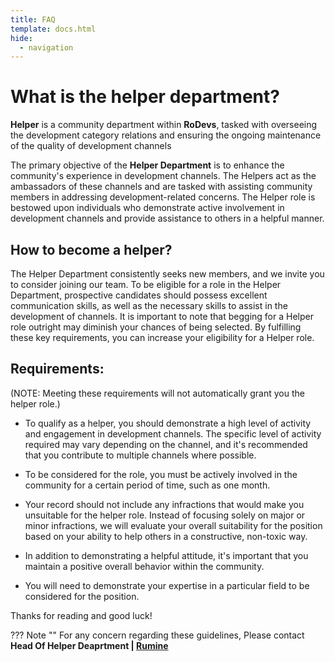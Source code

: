 ```yaml
---
title: FAQ
template: docs.html
hide:
  - navigation
---
```



# What is the helper department?
**Helper** is a community department within **RoDevs**, tasked with overseeing the development category relations and ensuring the ongoing maintenance of the quality of development channels

The primary objective of the **Helper Department** is to enhance the community's experience in development channels. The Helpers act as the ambassadors of these channels and are tasked with assisting community members in addressing development-related concerns. The Helper role is bestowed upon individuals who demonstrate active involvement in development channels and provide assistance to others in a helpful manner.

## How to become a helper?
The Helper Department consistently seeks new members, and we invite you to consider joining our team. To be eligible for a role in the Helper Department, prospective candidates should possess excellent communication skills, as well as the necessary skills to assist in the development of channels. It is important to note that begging for a Helper role outright may diminish your chances of being selected. By fulfilling these key requirements, you can increase your eligibility for a Helper role.

## Requirements: 
(NOTE: Meeting these requirements will not automatically grant you the helper role.)

* To qualify as a helper, you should demonstrate a high level of activity and engagement in development channels. The specific level of activity required may vary depending on the channel, and it's recommended that you contribute to multiple channels where possible.

* To be considered for the role, you must be actively involved in the community for a certain period of time, such as one month.

* Your record should not include any infractions that would make you unsuitable for the helper role. Instead of focusing solely on major or minor infractions, we will evaluate your overall suitability for the position based on your ability to help others in a constructive, non-toxic way.

* In addition to demonstrating a helpful attitude, it's important that you maintain a positive overall behavior within the community.

* You will need to demonstrate your expertise in a particular field to be considered for the position.

Thanks for reading and good luck!

??? Note ""
    For any concern regarding these guidelines, Please contact **Head Of Helper Deaprtment | [Rumine](https://discord.com/channels/@me/1026558044416524300)**
